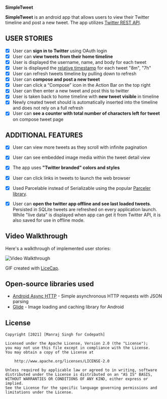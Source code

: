 **SimpleTweet**

**SimpleTweet** is an android app that allows users to view their Twitter timeline and post a new tweet. The app utilizes [Twitter REST API](https://dev.twitter.com/rest/public).

## USER STORIES

  - [x] User can **sign in to Twitter** using OAuth login
  - [x]	User can **view tweets from their home timeline**
  - [x] User is displayed the username, name, and body for each tweet
  - [x] User is displayed the [relative timestamp](https://gist.github.com/nesquena/f786232f5ef72f6e10a7) for each tweet "8m", "7h"
  - [x] User can refresh tweets timeline by pulling down to refresh
  - [x] User can **compose and post a new tweet**
  - [x] User can click a “Compose” icon in the Action Bar on the top right
  - [x] User can then enter a new tweet and post this to twitter
  - [x] User is taken back to home timeline with **new tweet visible** in timeline
  - [x] Newly created tweet should is automatically inserted into the timeline and does not rely on a full refresh
  - [x] User can **see a counter with total number of characters left for tweet** on compose tweet page

## ADDITIONAL FEATURES

  - [x] User can view more tweets as they scroll with infinite pagination
  - [x] User can see embedded image media within the tweet detail view
  - [x] The app uses **"Twitter branded" colors and styles**
  - [x] User can click links in tweets to launch the web browser 
  - [x] Used Parcelable instead of Serializable using the popular [Parceler library](http://guides.codepath.org/android/Using-Parceler).
  - [x] User can **open the twitter app offline and see last loaded tweets**. Persisted in SQLite tweets are refreshed on every application launch. While "live data" is displayed when app can get it from Twitter API, it is also saved for use in offline mode. 


## Video Walkthrough

Here's a walkthrough of implemented user stories:

<img src='Walkthrough.gif' title='Video Walkthrough' width='' alt='Video Walkthrough' />

GIF created with [LiceCap](http://www.cockos.com/licecap/).


## Open-source libraries used

- [Android Async HTTP](https://github.com/codepath/CPAsyncHttpClient) - Simple asynchronous HTTP requests with JSON parsing
- [Glide](https://github.com/bumptech/glide) - Image loading and caching library for Android

## License

    Copyright [2021] [Manraj Singh for Codepath]

    Licensed under the Apache License, Version 2.0 (the "License");
    you may not use this file except in compliance with the License.
    You may obtain a copy of the License at

        http://www.apache.org/licenses/LICENSE-2.0

    Unless required by applicable law or agreed to in writing, software
    distributed under the License is distributed on an "AS IS" BASIS,
    WITHOUT WARRANTIES OR CONDITIONS OF ANY KIND, either express or implied.
    See the License for the specific language governing permissions and
    limitations under the License.
